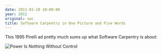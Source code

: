 ```yaml
---
date: 2011-01-10 10:00:00
year: 2011
original: swc
title: Software Carpentry in One Picture and Five Words
---
```

<p>This 1995 Pirelli ad pretty much sums up what Software Carpentry is about:</p>
<p><img src="{{'/files/2011/01/pirelli.jpg' | relative_url}}" alt="Power Is Nothing Without Control" class="centered"></p>
